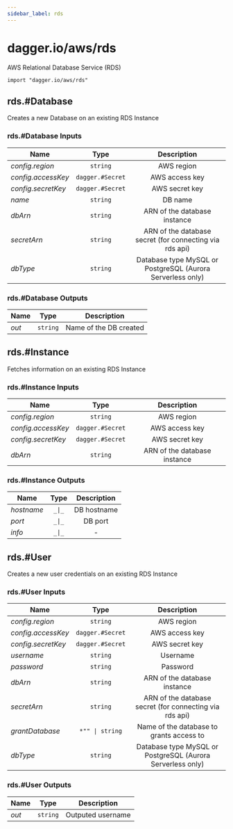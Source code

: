 ```yaml
---
sidebar_label: rds
---
```


# dagger.io/aws/rds

AWS Relational Database Service (RDS)

```cue
import "dagger.io/aws/rds"
```

## rds.#Database

Creates a new Database on an existing RDS Instance

### rds.#Database Inputs

| Name                 | Type                | Description                                                  |
| -------------        |:-------------:      |:-------------:                                               |
|*config.region*       | `string`            |AWS region                                                    |
|*config.accessKey*    | `dagger.#Secret`    |AWS access key                                                |
|*config.secretKey*    | `dagger.#Secret`    |AWS secret key                                                |
|*name*                | `string`            |DB name                                                       |
|*dbArn*               | `string`            |ARN of the database instance                                  |
|*secretArn*           | `string`            |ARN of the database secret (for connecting via rds api)       |
|*dbType*              | `string`            |Database type MySQL or PostgreSQL (Aurora Serverless only)    |

### rds.#Database Outputs

| Name             | Type              | Description              |
| -------------    |:-------------:    |:-------------:           |
|*out*             | `string`          |Name of the DB created    |

## rds.#Instance

Fetches information on an existing RDS Instance

### rds.#Instance Inputs

| Name                 | Type                | Description                    |
| -------------        |:-------------:      |:-------------:                 |
|*config.region*       | `string`            |AWS region                      |
|*config.accessKey*    | `dagger.#Secret`    |AWS access key                  |
|*config.secretKey*    | `dagger.#Secret`    |AWS secret key                  |
|*dbArn*               | `string`            |ARN of the database instance    |

### rds.#Instance Outputs

| Name             | Type              | Description        |
| -------------    |:-------------:    |:-------------:     |
|*hostname*        | `_\|_`            |DB hostname         |
|*port*            | `_\|_`            |DB port             |
|*info*            | `_\|_`            |-                   |

## rds.#User

Creates a new user credentials on an existing RDS Instance

### rds.#User Inputs

| Name                 | Type                | Description                                                  |
| -------------        |:-------------:      |:-------------:                                               |
|*config.region*       | `string`            |AWS region                                                    |
|*config.accessKey*    | `dagger.#Secret`    |AWS access key                                                |
|*config.secretKey*    | `dagger.#Secret`    |AWS secret key                                                |
|*username*            | `string`            |Username                                                      |
|*password*            | `string`            |Password                                                      |
|*dbArn*               | `string`            |ARN of the database instance                                  |
|*secretArn*           | `string`            |ARN of the database secret (for connecting via rds api)       |
|*grantDatabase*       | `*"" \| string`     |Name of the database to grants access to                      |
|*dbType*              | `string`            |Database type MySQL or PostgreSQL (Aurora Serverless only)    |

### rds.#User Outputs

| Name             | Type              | Description         |
| -------------    |:-------------:    |:-------------:      |
|*out*             | `string`          |Outputed username    |
